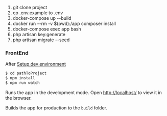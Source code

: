 1) git clone project
2) cp .env.example to .env
3) docker-compose up --build
4) docker run --rm -v $(pwd):/app composer install
5) docker-compose exec app bash
6) php artisan key:generate
7) php artisan migrate --seed

### FrontEnd

After [Setup dev environment](https://confluence.gbsfo.com/display/CROW/FrontEnd)

```sh
$ cd pathToProject
$ npm install
$ npm run watch
```

Runs the app in the development mode.
Open [http://localhost/](http://localhost/) to view it in the browser.

Builds the app for production to the `build` folder.
